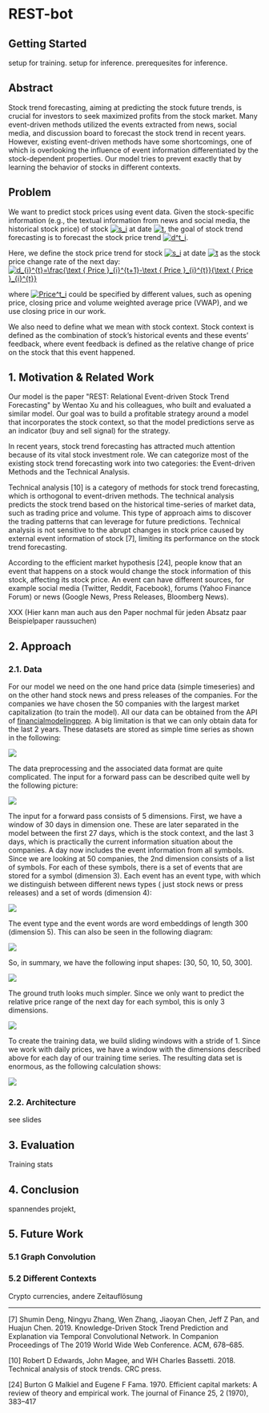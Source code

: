 # REST-bot

## Getting Started
setup for training.
setup for inference.
prerequesites for inference.

## Abstract
Stock trend forecasting, aiming at predicting the stock future trends, is crucial for investors to seek maximized profits from the stock market. Many event-driven methods utilized the events extracted from news, social media, and discussion board to forecast the stock trend in recent years. However, existing event-driven methods have some shortcomings, one of which is overlooking the influence of event information differentiated by the stock-dependent properties. Our model tries to prevent exactly that by learning the behavior of stocks in different contexts.

## Problem
We want to predict stock prices using event data. Given the stock-specific information (e.g., the textual information from news and social media, the historical stock price) of stock <a href="https://www.codecogs.com/eqnedit.php?latex=s_i" target="_blank"><img src="https://latex.codecogs.com/gif.latex?s_i" title="s_i" /></a> at date <a href="https://www.codecogs.com/eqnedit.php?latex=t" target="_blank"><img src="https://latex.codecogs.com/gif.latex?t" title="t" /></a>, the goal of stock trend forecasting is to forecast the stock price trend <a href="https://www.codecogs.com/eqnedit.php?latex=d^t_i" target="_blank"><img src="https://latex.codecogs.com/gif.latex?d^t_i" title="d^t_i" /></a>.

Here, we define the stock price trend for stock <a href="https://www.codecogs.com/eqnedit.php?latex=s_i" target="_blank"><img src="https://latex.codecogs.com/gif.latex?s_i" title="s_i" /></a> at date <a href="https://www.codecogs.com/eqnedit.php?latex=t" target="_blank"><img src="https://latex.codecogs.com/gif.latex?t" title="t" /></a> as the stock price change rate of the next day:  
<a href="https://www.codecogs.com/eqnedit.php?latex=d_{i}^{t}=\frac{\text&space;{&space;Price&space;}_{i}^{t&plus;1}-\text&space;{&space;Price&space;}_{i}^{t}}{\text&space;{&space;Price&space;}_{i}^{t}}" target="_blank"><img src="https://latex.codecogs.com/gif.latex?d_{i}^{t}=\frac{\text&space;{&space;Price&space;}_{i}^{t&plus;1}-\text&space;{&space;Price&space;}_{i}^{t}}{\text&space;{&space;Price&space;}_{i}^{t}}" title="d_{i}^{t}=\frac{\text { Price }_{i}^{t+1}-\text { Price }_{i}^{t}}{\text { Price }_{i}^{t}}"/></a>

where <a href="https://www.codecogs.com/eqnedit.php?latex=Price^t_i" target="_blank"><img src="https://latex.codecogs.com/gif.latex?Price^t_i" title="Price^t_i" /></a> could be specified by different values, such as opening price, closing price and volume weighted average price (VWAP), and we use closing price in our work.

We also need to define what we mean with stock context. Stock context is defined as the combination of stock’s historical events and these events’ feedback, where event feedback is defined as the relative change of price on the stock that this event happened.

## 1. Motivation & Related Work
Our model is the paper "REST: Relational Event-driven Stock Trend Forecasting" by Wentao Xu and his colleagues, who built and evaluated a similar model. Our goal was to build a profitable strategy around a model that incorporates the stock context, so that the model predictions serve as an indicator (buy and sell signal) for the strategy.

In recent years, stock trend forecasting has attracted much attention because of its vital stock investment role. We can categorize most of the existing stock trend forecasting work into two categories: the Event-driven Methods and the Technical Analysis.

Technical analysis [10] is a category of methods for stock trend forecasting, which is orthogonal to event-driven methods. The technical analysis predicts the stock trend based on the historical time-series of market data, such as trading price and volume. This type of approach aims to discover the trading patterns that can leverage for future predictions. Technical analysis is not sensitive to the abrupt changes in stock price caused by external event information of stock [7], limiting its performance on the stock trend forecasting.

According to the efficient market hypothesis [24], people know that an event that happens on a stock would change the stock information of this stock, affecting its stock price. An event can have different sources, for example social media (Twitter, Reddit, Facebook), forums (Yahoo Finance Forum) or news (Google News, Press Releases, Bloomberg News). 

XXX (Hier kann man auch aus den Paper nochmal für jeden Absatz paar Beispielpaper raussuchen)

## 2. Approach
### 2.1. Data
For our model we need on the one hand price data (simple timeseries) and on the other hand stock news and press releases of the companies. For the companies we have chosen the 50 companies with the largest market capitalization (to train the model). All our data can be obtained from the API of [financialmodelingprep](https://financialmodelingprep.com/developer). A big limitation is that we can only obtain data for the last 2 years. These datasets are stored as simple time series as shown in the following:

![](https://github.com/m0e33/REST-bot/blob/report/assets/image1.jpg?raw=true)

The data preprocessing and the associated data format are quite complicated. The input for a forward pass can be described quite well by the following picture:

![](https://github.com/m0e33/REST-bot/blob/report/assets/image2.jpg?raw=true)

The input for a forward pass consists of 5 dimensions. First, we have a window of 30 days in dimension one. These are later separated in the model between the first 27 days, which is the stock context, and the last 3 days, which is practically the current information situation about the companies. A day now includes the event information from all symbols. Since we are looking at 50 companies, the 2nd dimension consists of a list of symbols. For each of these symbols, there is a set of events that are stored for a symbol (dimension 3). Each event has an event type, with which we distinguish between different news types ( just stock news or press releases) and a set of words (dimension 4):

![](https://github.com/m0e33/REST-bot/blob/report/assets/image3.jpg?raw=true)

The event type and the event words are word embeddings of length 300 (dimension 5). This can also be seen in the following diagram:

![](https://github.com/m0e33/REST-bot/blob/report/assets/image4.jpg?raw=true)

So, in summary, we have the following input shapes: [30, 50, 10, 50, 300].

![](https://github.com/m0e33/REST-bot/blob/report/assets/image5.jpg?raw=true)

The ground truth looks much simpler. Since we only want to predict the relative price range of the next day for each symbol, this is only 3 dimensions. 

![](https://github.com/m0e33/REST-bot/blob/report/assets/image6.jpg?raw=true)

To create the training data, we build sliding windows with a stride of 1. Since we work with daily prices, we have a window with the dimensions described above for each day of our training time series. The resulting data set is enormous, as the following calculation shows:

![](https://github.com/m0e33/REST-bot/blob/report/assets/image7.jpg?raw=true)


### 2.2. Architecture
see slides
## 3. Evaluation
Training stats
## 4. Conclusion
spannendes projekt, 
## 5. Future Work
### 5.1 Graph Convolution
### 5.2 Different Contexts
Crypto currencies, andere Zeitauflösung

---

[7] Shumin Deng, Ningyu Zhang, Wen Zhang, Jiaoyan Chen, Jeff Z Pan, and Huajun Chen. 2019. Knowledge-Driven Stock Trend Prediction and Explanation via Temporal Convolutional Network. In Companion Proceedings of The 2019 World Wide Web Conference. ACM, 678–685.

[10] Robert D Edwards, John Magee, and WH Charles Bassetti. 2018. Technical analysis of stock trends. CRC press. 

[24] Burton G Malkiel and Eugene F Fama. 1970. Efficient capital markets: A review
of theory and empirical work. The journal of Finance 25, 2 (1970), 383–417
